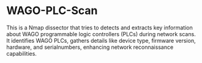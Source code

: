 # WAGO-PLC-Scan
This is a Nmap dissector that tries to detects and extracts key information about WAGO programmable logic controllers (PLCs) during network scans. It identifies WAGO PLCs, gathers details like device type, firmware version, hardware, and serialnumbers, enhancing network reconnaissance capabilities.
